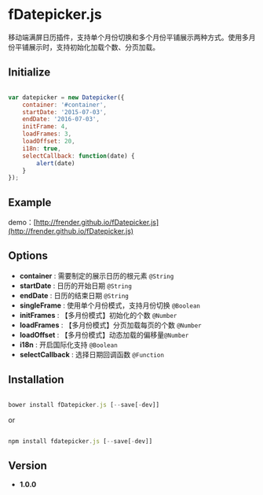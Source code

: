 # fDatepicker.js

移动端满屏日历插件，支持单个月份切换和多个月份平铺展示两种方式。使用多月份平铺展示时，支持初始化加载个数、分页加载。

## Initialize

```javascript

var datepicker = new Datepicker({
    container: '#container',
    startDate: '2015-07-03',
    endDate: '2016-07-03',
    initFrame: 4,
    loadFrames: 3,
    loadOffset: 20,
    i18n: true,
    selectCallback: function(date) {
        alert(date)
    }
});

```

## Example

demo：[http://frender.github.io/fDatepicker.js](http://frender.github.io/fDatepicker.js)

## Options

- **container** : 需要制定的展示日历的根元素 `@String`
- **startDate** : 日历的开始日期 `@String`
- **endDate** : 日历的结束日期 `@String`
- **singleFrame** : 使用单个月份模式，支持月份切换  `@Boolean`
- **initFrames** : 【多月份模式】初始化的个数  `@Number`
- **loadFrames** : 【多月份模式】分页加载每页的个数  `@Number`
- **loadOffset** : 【多月份模式】动态加载的偏移量`@Number`
- **i18n** : 开启国际化支持 `@Boolean`
- **selectCallback** : 选择日期回调函数 `@Function`

## Installation

```javascript

bower install fDatepicker.js [--save[-dev]]

```
or

```javascript

npm install fdatepicker.js [--save[-dev]]

```

## Version

- **1.0.0**


